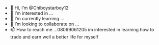- 👋 Hi, I’m @Chiboystarboy12
- 👀 I’m interested in ...
- 🌱 I’m currently learning ...
- 💞️ I’m looking to collaborate on ...
- 📫 How to reach me ...08069061205 im interested in learning how to trade and earn well a better life for myself 

<!---
Chiboystarboy12/Chiboystarboy12 is a ✨ special ✨ repository because its `README.md` (this file) appears on your GitHub profile.
You can click the Preview link to take a look at your changes.
--->
